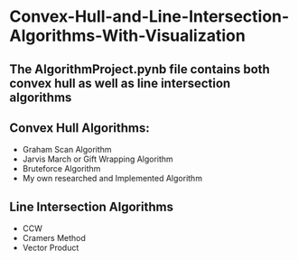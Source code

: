 # Convex-Hull-and-Line-Intersection-Algorithms-With-Visualization

## The AlgorithmProject.pynb file contains both convex hull as well as line intersection algorithms

## Convex Hull Algorithms:
- Graham Scan Algorithm
- Jarvis March or Gift Wrapping Algorithm
- Bruteforce Algorithm
- My own researched and Implemented Algorithm

## Line Intersection Algorithms
- CCW
- Cramers Method
- Vector Product
